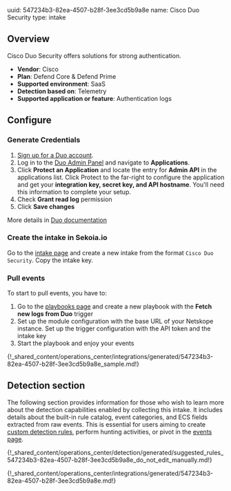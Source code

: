 uuid: 547234b3-82ea-4507-b28f-3ee3cd5b9a8e
name: Cisco Duo Security
type: intake


## Overview

Cisco Duo Security offers solutions for strong authentication.

- **Vendor**: Cisco
- **Plan**: Defend Core & Defend Prime
- **Supported environment**: SaaS
- **Detection based on**: Telemetry
- **Supported application or feature**: Authentication logs

## Configure

### Generate Credentials

1. [Sign up for a Duo account](https://signup.duo.com/).
2. Log in to the [Duo Admin Panel](https://admin.duosecurity.com/) and navigate to **Applications**.
3. Click **Protect an Application** and locate the entry for **Admin API** in the applications list. Click Protect to the far-right to configure the application and get your **integration key, secret key, and API hostname**. You'll need this information to complete your setup.
4. Check **Grant read log** permission
5. Click **Save changes**

More details in [Duo documentation](https://duo.com/docs/adminapi#first-steps)

### Create the intake in Sekoia.io

Go to the [intake page](https://app.sekoia.io/operations/intakes) and create a new intake from the format `Cisco Duo Security`. Copy the intake key.

### Pull events

To start to pull events, you have to:

1. Go to the [playbooks page](https://app.sekoia.io/operations/playbooks) and create a new playbook with the **Fetch new logs from Duo** trigger
2. Set up the module configuration with the base URL of your Netskope instance. Set up the trigger configuration with the API token and the intake key
3. Start the playbook and enjoy your events

{!_shared_content/operations_center/integrations/generated/547234b3-82ea-4507-b28f-3ee3cd5b9a8e_sample.md!}

## Detection section

The following section provides information for those who wish to learn more about the detection capabilities enabled by collecting this intake. It includes details about the built-in rule catalog, event categories, and ECS fields extracted from raw events. This is essential for users aiming to create [custom detection rules](/docs/xdr/features/detect/sigma.md), perform hunting activities, or pivot in the [events page](/docs/xdr/features/investigate/events.md).

{!_shared_content/operations_center/detection/generated/suggested_rules_547234b3-82ea-4507-b28f-3ee3cd5b9a8e_do_not_edit_manually.md!}

{!_shared_content/operations_center/integrations/generated/547234b3-82ea-4507-b28f-3ee3cd5b9a8e.md!}